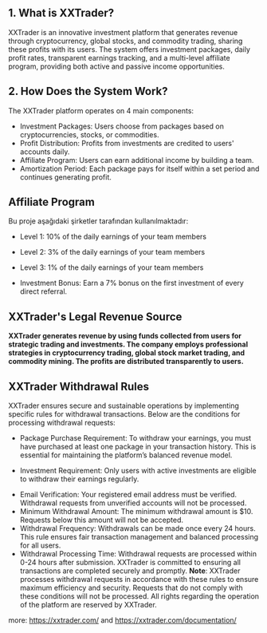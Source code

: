 ## 1. What is XXTrader?
XXTrader is an innovative investment platform that generates revenue through cryptocurrency, global stocks, and commodity trading, sharing these profits with its users. The system offers investment packages, daily profit rates, transparent earnings tracking, and a multi-level affiliate program, providing both active and passive income opportunities.


## 2. How Does the System Work?

  The XXTrader platform operates on 4 main components:
- Investment Packages: Users choose from packages based on cryptocurrencies, stocks, or commodities.
- Profit Distribution: Profits from investments are credited to users' accounts daily.
- Affiliate Program: Users can earn additional income by building a team.
- Amortization Period: Each package pays for itself within a set period and continues generating profit.
## Affiliate Program

Bu proje aşağıdaki şirketler tarafından kullanılmaktadır:

- Level 1: 10% of the daily earnings of your team members
- Level 2: 3% of the daily earnings of your team members
- Level 3: 1% of the daily earnings of your team members

- Investment Bonus: Earn a 7% bonus on the first investment of every direct referral.

  
## XXTrader's Legal Revenue Source

**XXTrader generates revenue by using funds collected from users for strategic trading and investments. The company employs professional strategies in cryptocurrency trading, global stock market trading, and commodity mining. The profits are distributed transparently to users.**



  
## XXTrader Withdrawal Rules
XXTrader ensures secure and sustainable operations by implementing specific rules for withdrawal transactions. Below are the conditions for processing withdrawal requests:

-  Package Purchase Requirement: To withdraw your earnings, you must have purchased at least one package in your transaction history. This is essential for maintaining the platform’s balanced revenue model.
* Investment Requirement: Only users with active investments are eligible to withdraw their earnings regularly.
- Email Verification: Your registered email address must be verified. Withdrawal requests from unverified accounts will not be processed.
- Minimum Withdrawal Amount: The minimum withdrawal amount is $10. Requests below this amount will not be accepted.
- Withdrawal Frequency: Withdrawals can be made once every 24 hours. This rule ensures fair transaction management and balanced processing for all users.
- Withdrawal Processing Time: Withdrawal requests are processed within 0-24 hours after submission. XXTrader is committed to ensuring all transactions are completed securely and promptly.
**Note**: XXTrader processes withdrawal requests in accordance with these rules to ensure maximum efficiency and security. Requests that do not comply with these conditions will not be processed. All rights regarding the operation of the platform are reserved by XXTrader.

more: https://xxtrader.com/ and https://xxtrader.com/documentation/
